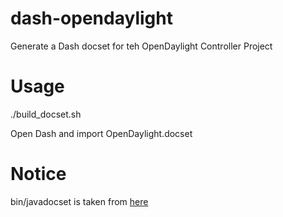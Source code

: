 dash-opendaylight
=================

Generate a Dash docset for teh OpenDaylight Controller Project

# Usage

  ./build_docset.sh
  
Open Dash and import OpenDaylight.docset

# Notice

bin/javadocset is taken from [here](https://github.com/Kapeli/javadocset)
